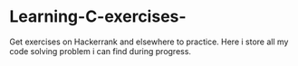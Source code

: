 # Learning-C-exercises-
Get exercises on Hackerrank and elsewhere to practice.
Here i store all my code solving problem i can find during progress.
